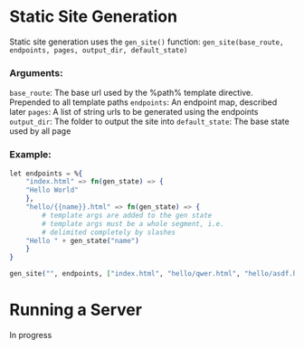 # Static Site Generation

Static site generation uses the `gen_site()` function:
`gen_site(base_route, endpoints, pages, output_dir, default_state)`

### Arguments:

`base_route`: The base url used by the %path% template directive. Prepended to all template paths
`endpoints`: An endpoint map, described later
`pages`: A list of string urls to be generated using the endpoints
`output_dir`: The folder to output the site into
`default_state`: The base state used by all page

### Example:

```ex
let endpoints = %{
    "index.html" => fn(gen_state) => {
	"Hello World"
    },
    "hello/{{name}}.html" => fn(gen_state) => {
        # template args are added to the gen state
        # template args must be a whole segment, i.e.
        # delimited completely by slashes
	"Hello " + gen_state("name")
    }
}

gen_site("", endpoints, ["index.html", "hello/qwer.html", "hello/asdf.html"], "out", %{})
```

# Running a Server

In progress
